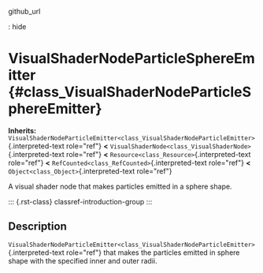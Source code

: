 github_url

:   hide

# VisualShaderNodeParticleSphereEmitter {#class_VisualShaderNodeParticleSphereEmitter}

**Inherits:**
`VisualShaderNodeParticleEmitter<class_VisualShaderNodeParticleEmitter>`{.interpreted-text
role="ref"} **\<**
`VisualShaderNode<class_VisualShaderNode>`{.interpreted-text role="ref"}
**\<** `Resource<class_Resource>`{.interpreted-text role="ref"} **\<**
`RefCounted<class_RefCounted>`{.interpreted-text role="ref"} **\<**
`Object<class_Object>`{.interpreted-text role="ref"}

A visual shader node that makes particles emitted in a sphere shape.

::: {.rst-class}
classref-introduction-group
:::

## Description

`VisualShaderNodeParticleEmitter<class_VisualShaderNodeParticleEmitter>`{.interpreted-text
role="ref"} that makes the particles emitted in sphere shape with the
specified inner and outer radii.

